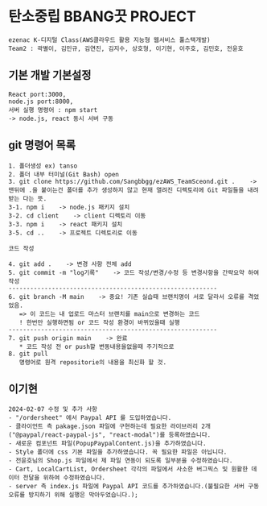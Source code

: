 ﻿# 탄소중립 BBANG끗 PROJECT

    ezenac K-디지털 Class(AWS클라우드 활용 지능형 웹서비스 풀스택개발)
    Team2 : 곽별이, 김민규, 김연진, 김지수, 상호형, 이기현, 이주호, 김민호, 전윤호

## 기본 개발 기본설정

    React port:3000,
    node.js port:8000,
    서버 실행 명령어 : npm start
    -> node.js, react 동시 서버 구동

## git 명령어 목록

    1. 폴더생성 ex) tanso
    2. 폴더 내부 터미널(Git Bash) open
    3. git clone https://github.com/Sangbbgg/ezAWS_TeamSceond.git .    -> 맨뒤에 .을 붙이는건 폴더를 추가 생성하지 않고 현재 열려진 디렉토리에 Git 파일들을 내려받는 다는 뜻.
    3-1. npm i    -> node.js 패키지 설치
    3-2. cd client    -> client 디렉토리 이동
    3-3. npm i    -> react 패키지 설치
    3-5. cd ..    -> 프로젝트 디렉토리로 이동

    코드 작성

    4. git add .    -> 변경 사항 전체 add
    5. git commit -m "log기록"    -> 코드 작성/변경/수정 등 변경사항을 간략요약 하여 작성
    ----------------------------------------------------------
    6. git branch -M main    -> 중요! 기존 실습때 브랜치명이 서로 달라서 오류를 격었었음.
       => 이 코드는 내 업로드 마스터 브랜치를 main으로 변경하는 코드
       ! 한번만 실행하면됨 or 코드 작성 환경이 바뀌었을때 실행
    ----------------------------------------------------------
    7. git push origin main    -> 완료
       * 코드 작성 전 or push할 변동내용을없을때 주기적으로
    8. git pull
       명령어로 원격 repositorie의 내용을 최신화 할 것.

## 이기현

    2024-02-07 수정 및 추가 사항
    - "/ordersheet" 에서 Paypal API 를 도입하였습니다.
    - 클라이언트 측 pakage.json 파일에 구현하는데 필요한 라이브러리 2개("@paypal/react-paypal-js", "react-modal")를 등록하였습니다.
    - 새로운 컴포넌트 파일(PopupPaypalContent.js)을 추가하였습니다.
    - Style 폴더에 css 기본 파일을 추가하였습니다. 꼭 필요한 파일은 아닙니다.
    - 전윤호님의 Shop.js 파일에서 제 파일 연동이 되도록 일부분을 수정하였습니다.
    - Cart, LocalCartList, Ordersheet 각각의 파일에서 사소한 버그픽스 및 원활한 데이터 전달을 위하여 수정하였습니다.
    - server 측 index.js 파일에 Paypal API 코드를 추가하였습니다.(불필요한 서버 구동 오류를 방지하기 위해 실행은 막아두었습니다.);
